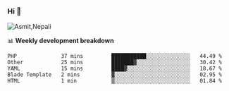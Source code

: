 ### Hi 👋

![Asmit,Nepali](https://media.giphy.com/media/L8K62iTDkzGX6/giphy.gif)
<!--
**asmit99nepali/asmit99nepali** is a ✨ _special_ ✨ repository because its `README.md` (this file) appears on your GitHub profile.

Here are some ideas to get you started:

- 🔭 I’m currently working on ...
- 🌱 I’m currently learning ...
- 👯 I’m looking to collaborate on ...
- 🤔 I’m looking for help with ...
- 💬 Ask me about ...
- 📫 How to reach me: ...
- 😄 Pronouns: ...
- ⚡ Fun fact: ...
-->


📊 **Weekly development breakdown**
<!--START_SECTION:waka-->
```text
PHP              37 mins         ███████████░░░░░░░░░░░░░░   44.49 % 
Other            25 mins         ███████▓░░░░░░░░░░░░░░░░░   30.42 % 
YAML             15 mins         ████▓░░░░░░░░░░░░░░░░░░░░   18.67 % 
Blade Template   2 mins          ▓░░░░░░░░░░░░░░░░░░░░░░░░   02.95 % 
HTML             1 min           ▒░░░░░░░░░░░░░░░░░░░░░░░░   01.84 % 
```
<!--END_SECTION:waka-->

